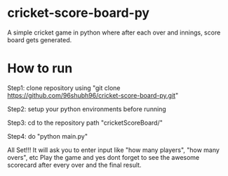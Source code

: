 # cricket-score-board-py
A simple cricket game in python where after each over and innings, score board gets generated. 

# How to run
Step1:
clone repository using
"git clone https://github.com/96shubh96/cricket-score-board-py.git"

Step2:
setup your python environments before running

Step3:
cd to the repository path "cricketScoreBoard/"

Step4:
do "python main.py"

All Set!!!
It will ask you to enter input like "how many players", "how many overs", etc
Play the game and yes dont forget to see the awesome scorecard after every over and the final result.
